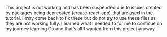 This project is not working and has been suspended due to issues created by packages being deprecated (create-react-app) that are used in the tutorial. I may come back to fix these but do not try to use these files as they are not working fully. I learned what I needed to for me to continue on my journey learning Go and that's all I wanted from this project anyway.
